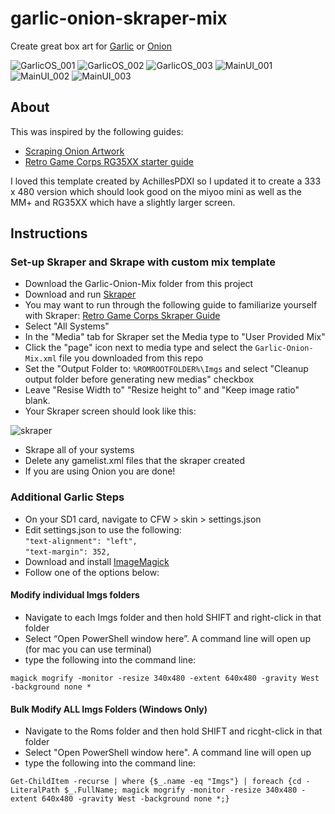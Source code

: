 # garlic-onion-skraper-mix

Create great box art for [Garlic](https://www.patreon.com/posts/76561333) or [Onion](https://github.com/OnionUI/Onion)



![GarlicOS_001](https://user-images.githubusercontent.com/57577242/227276625-7772e477-e1f7-4656-9a29-2725ced99c00.png)
![GarlicOS_002](https://user-images.githubusercontent.com/57577242/227276635-a965ad3d-6b5f-4edd-8836-38a72345c6d2.png)
![GarlicOS_003](https://user-images.githubusercontent.com/57577242/227277696-80248862-98a8-4a58-a467-fa93f9cc9a72.png)
![MainUI_001](https://user-images.githubusercontent.com/57577242/227276651-25dbf081-ef71-48fc-b920-239e3c0b7188.png)
![MainUI_002](https://user-images.githubusercontent.com/57577242/227276660-2e478459-9670-41cb-ae4d-f8f5dae57993.png)
![MainUI_003](https://user-images.githubusercontent.com/57577242/227277983-961c627e-0021-4ca4-889e-281bbfb6c204.png)

## About

This was inspired by the following guides:  
- [Scraping Onion Artwork](https://github.com/OnionUI/Onion/wiki/Scraping-artwork-for-games)  
- [Retro Game Corps RG35XX starter guide](https://retrogamecorps.com/2023/01/03/anbernic-rg35xx-starter-guide/)  

I loved this template created by AchillesPDXI so I updated it to create a 333 x 480 version which should look good on the miyoo mini as well as the MM+ and RG35XX which have a slightly larger screen.

## Instructions  

### Set-up Skraper and Skrape with custom mix template

- Download the Garlic-Onion-Mix folder from this project
- Download and run [Skraper](https://www.skraper.net/)
- You may want to run through the following guide to familiarize yourself with Skraper: [Retro Game Corps Skraper Guide](https://retrogamecorps.com/2021/04/02/quick-guide-skraper-for-retro-handheld-devices/)
- Select "All Systems"
- In the "Media" tab for Skraper set the Media type to "User Provided Mix"
- Click the "page" icon next to media type and select the `Garlic-Onion-Mix.xml` file you downloaded from this repo
- Set the "Output Folder to: `%ROMROOTFOLDER%\Imgs` and select "Cleanup output folder before generating new medias" checkbox
- Leave "Resise Width to" "Resize height to" and "Keep image ratio" blank.
- Your Skraper screen should look like this:  

![skraper](https://user-images.githubusercontent.com/57577242/227281809-60ac13e7-b88b-437e-bccc-b221e584bb76.png)

- Skrape all of your systems
- Delete any gamelist.xml files that the skraper created
- If you are using Onion you are done!

### Additional Garlic Steps

- On your SD1 card, navigate to CFW > skin > settings.json
- Edit settings.json to use the following:  
`"text-alignment": "left",`    
`"text-margin": 352,      `   
- Download and install [ImageMagick](https://imagemagick.org/script/download.php)
- Follow one of the options below:

#### Modify individual Imgs folders
- Navigate to each Imgs folder and then hold SHIFT and right-click in that folder
- Select “Open PowerShell window here”. A command line will open up (for mac you can use terminal)
- type the following into the command line:  

`magick mogrify -monitor -resize 340x480 -extent 640x480 -gravity West -background none *`

#### Bulk Modify ALL Imgs Folders (Windows Only)
- Navigate to the Roms folder and then hold SHIFT and ricght-click in that folder
- Select "Open PowerShell window here".  A command line will open up
- type the following into the command line:

`Get-ChildItem -recurse | where {$_.name -eq "Imgs"} | foreach {cd -LiteralPath $_.FullName; magick mogrify -monitor -resize 340x480 -extent 640x480 -gravity West -background none *;}`
